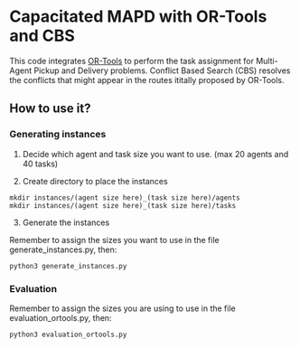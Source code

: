 # Capacitated MAPD with OR-Tools and CBS

This code integrates [OR-Tools](https://developers.google.com/optimization/routing/vrp) to perform the task assignment for Multi-Agent Pickup and Delivery problems. Conflict Based Search (CBS) resolves the conflicts that might appear in the routes ititally proposed by OR-Tools.

## How to use it?

### Generating instances

1. Decide which agent and task size you want to use. (max 20 agents and 40 tasks)

2. Create directory to place the instances

```
mkdir instances/(agent size here)_(task size here)/agents
mkdir instances/(agent size here)_(task size here)/tasks
```

3. Generate the instances

Remember to assign the sizes you want to use in the file generate_instances.py, then:

```
python3 generate_instances.py
```

### Evaluation

Remember to assign the sizes you are using to use in the file evaluation_ortools.py, then:

```
python3 evaluation_ortools.py
```
